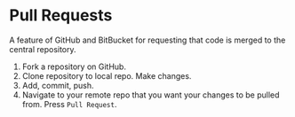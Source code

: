 # Pull Requests
A feature of GitHub and BitBucket for requesting that code is merged to the central repository.

1. Fork a repository on GitHub.
2. Clone repository to local repo. Make changes.
3. Add, commit, push.
4. Navigate to your remote repo that you want your changes to be pulled from. Press `Pull Request`.
